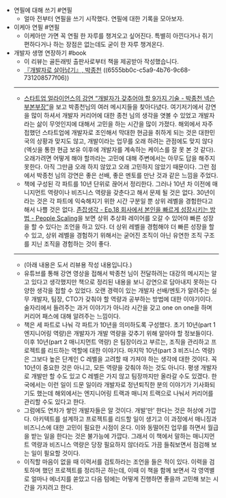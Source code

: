 - 연필에 대해 쓰기 #연필
	- 얼마 전부터 연필을 쓰기 시작했다. 연필에 대한 기록을 모아보자.
- 이케아 연필 #연필
	- 이케아만 가면 꼭 연필 한 자루를 챙겨오고 싶어진다. 특별히 아낀다거나 쥐기 편하다거나 하는 장점은 없는데도 굳이 한 자루 챙겨온다.
- 개발자 생명 연장하기 #book
	- 이 리뷰는 골든래빗 출판사로부터 책을 제공받아 작성했습니다.
	- [『개발자로 살아남기』, 박종천](https://coupa.ng/cbLxy4) ((6555bb0c-c5a9-4b76-9c68-731208577f06))
	- ----
	- [스타트업 얼라이언스의 강연 “개발자가 갖추어야 할 9가지 기술 - 박종천 넥슨 부본부장”](https://www.youtube.com/watch?v=fHyTA-UIcqs)을 보고 박종천님의 여러 메시지들을 찾아다녔다. 여기저기에서 강연을 많이 하셔서 개발자 커리어에 대한 종천 님의 생각을 엿볼 수 있었고 개발자라는 삶이 무엇인지에 대해서 고민을 하는 시간을 많이 가졌다. 해외에서 자주 접했던 스타트업에 개발자로 조인해서 막대한 현금을 취하게 되는 것은 대한민국의 상황과 맞지도 않고, 개발이라는 업무를 오래 하려는 관점에도 맞지 않다(엑싯을 통한 현금 보유 이후에 개발자를 계속하는 케이스를 잘 못 본 것 같다). 오래가려면 어떻게 해야 할까라는 고민에 대해 주변에서는 아무도 답을 해주지 못한다. 아직 그만큼 오래 하지 않았고 오래 고민하지 않았기 때문이다. 그런 점에서 박종천 님의 강연은 좋은 선배, 좋은 멘토를 만난 것과 같은 느낌을 주었다.
	- 책에 구성된 각 파트를 10년 단위로 끊어서 정리한다. 그러나 10년 차 이전에 매니지먼트 역량이나 비즈니스 역량을 갖춘다고 해서 문제 될 것은 없다. 30년이라는 것은 각 파트에 익숙해지기 위한 시간 구분일 뿐 상위 레벨을 경험한다고 해서 나쁠 것은 없다. [존잡생각 - Ep.18 회사에서 본인을 빠르게 성장시키는 방법 - People Scaling](https://www.youtube.com/watch?v=drBdnrlsq9o&t=264s)을 보면 상위 추상화 레이어를 오갈 수 있어야 빠른 성장을 할 수 있다는 조언을 하고 있다. 더 상위 레벨을 경험해야 더 빠른 성장을 할 수 있고, 상위 레벨을 경험하기 위해서는 굳어진 조직이 아닌 유연한 조직 구조를 지닌 조직을 경험하는 것이 좋다.
	- ---
	- (아래 내용은 도서 리뷰용 작성 내용입니다.)
	- 유튜브를 통해 강연 영상을 접해서 박종천 님이 전달하려는 대강의 메시지는 알고 있다고 생각했지만 책으로 정리된 내용을 보니 강연으로 담아내지 못하는 다양한 생각을 접할 수 있었다. 오랜 경력이 있는 개발자 선배/멘토가 알려주는 실무 개발자, 팀장, CTO가 갖춰야 할 역량과 공부하는 방법에 대한 이야기이다. 술자리에서 들려주는 과거 이야기가 아니라 시간을 갖고 one on one을 하며 커리어 패스에 대해 알려주는 느낌이다.
	- 책은 세 파트로 나눠 각 파트가 10년을 의미하도록 구성했다. 초기 10년(part 1 엔지니어링 역량)은 개발자가 개발 역량을 갖추기 위해 알아야 할 정보들이다. 이후 10년(part 2 매니지먼트 역량) 은 팀장이라고 부르는, 조직을 관리하고 프로젝트를 리드하는 역할에 대한 이야기다. 마지막 10년(part 3 비즈니스 역량)은 그보다 높은 단계인 C 레벨을 고려할 때 가져야 하는 생각에 대한 것이다. 꼭 10년이 중요한 것은 아니고, 모든 역량을 갖춰야 하는 것도 아니다. 평생 개발자로 개발만 할 수도 있고 C 레벨은 가지 않고 팀장까지만 올라갈 수도 있겠다. 한국에서는 이런 일이 드문 일이라 개발자로 정년퇴직한 분의 이야기가 기사화되기도 했는데 해외에서는 엔지니어링 트랙과 매니저 트랙으로 나눠서 커리어를 관리할 수도 있다고 한다.
	- 그럼에도 연차가 쌓인 개발자들은 알 것이다. 개발’만’ 한다는 것은 허상에 가깝다. 아키텍트를 설계하고 프로젝트를 리드할 일이 생기고 이 과정에서 매니징과 비즈니스에 대한 고민이 필요한 시점이 온다. 이와 동떨어진 업무를 하면서 월급을 받는 일을 한다는 것은 불가능에 가깝다. 그래서 이 책에서 말하는 매니지먼트 역량과 비즈니스 역량은 당장 필요하지 않더라도 가끔 들춰보면서 점검해 보는 일이 필요할 것이다.
	- 이직할 마음이 없을 때 이력서를 검토하라는 조언을 들은 적이 있다. 이력을 검토하며 했던 프로젝트를 정리하곤 하는데, 이때 이 책을 함께 보면서 각 영역별로 얼마나 에너지를 쏟았고 다음 텀에는 어떻게 진행하면 좋을까 고민해 보는 시간을 가지려고 한다.